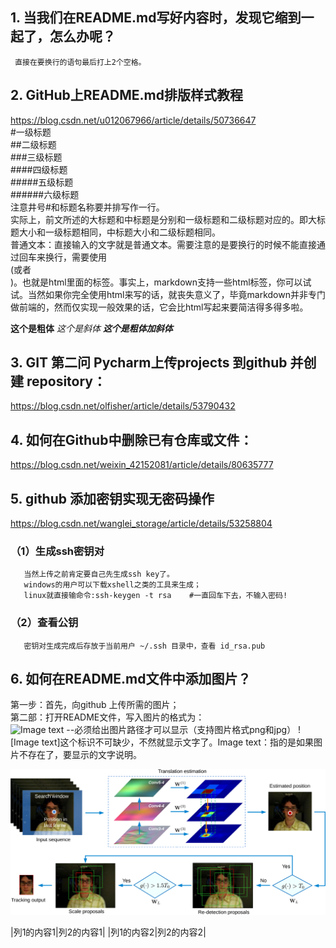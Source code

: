 
  ## 1. 当我们在README.md写好内容时，发现它缩到一起了，怎么办呢？
     直接在要换行的语句最后打上2个空格。

  ## 2. GitHub上README.md排版样式教程
  https://blog.csdn.net/u012067966/article/details/50736647  
#一级标题  
##二级标题  
###三级标题  
####四级标题  
#####五级标题  
######六级标题  
    注意井号#和标题名称要并排写作一行。  
    实际上，前文所述的大标题和中标题是分别和一级标题和二级标题对应的。即大标题大小和一级标题相同，中标题大小和二级标题相同。  
    普通文本：直接输入的文字就是普通文本。需要注意的是要换行的时候不能直接通过回车来换行，需要使用<br>(或者<br/>)。也就是html里面的标签。事实上，markdown支持一些html标签，你可以试试。当然如果你完全使用html来写的话，就丧失意义了，毕竟markdown并非专门做前端的，然而仅实现一般效果的话，它会比html写起来要简洁得多得多啦。  

**这个是粗体**
*这个是斜体*
***这个是粗体加斜体***

  ## 3. GIT 第二问 Pycharm上传projects 到github 并创建 repository：  
   https://blog.csdn.net/olfisher/article/details/53790432  
     
  ## 4. 如何在Github中删除已有仓库或文件：
   https://blog.csdn.net/weixin_42152081/article/details/80635777  

  ## 5. github 添加密钥实现无密码操作
   https://blog.csdn.net/wanglei_storage/article/details/53258804

   ### （1）生成ssh密钥对
       当然上传之前肯定要自己先生成ssh key了。  
       windows的用户可以下载xshell之类的工具来生成；  
       linux就直接输命令:ssh-keygen -t rsa    #一直回车下去，不输入密码!  
   ### （2）查看公钥  
       密钥对生成完成后存放于当前用户 ~/.ssh 目录中，查看 id_rsa.pub  
          
  ## 6. 如何在README.md文件中添加图片？
   第一步：首先，向github 上传所需的图片；    
   第二部：打开README文件，写入图片的格式为：    
   ![Image text](图片的URL) --必须给出图片路径才可以显示（支持图片格式png和jpg） 
   ![Image text]这个标识不可缺少，不然就显示文字了。Image text：指的是如果图片不存在了，要显示的文字说明。

   ![image](https://github.com/liuliu408/image/blob/master/image1.png)
 
 

|列1的内容1|列2的内容1|
|列1的内容2|列2的内容2|

